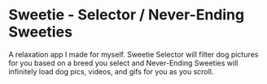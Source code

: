 # Sweetie - Selector / Never-Ending Sweeties

A relaxation app I made for myself. 
Sweetie Selector will filter dog pictures for you based on a breed you select and Never-Ending Sweeties
will infinitely load dog pics, videos, and gifs for you as you scroll.
